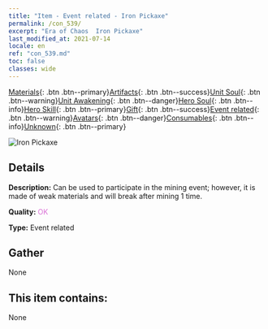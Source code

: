 ```yaml
---
title: "Item - Event related - Iron Pickaxe"
permalink: /con_539/
excerpt: "Era of Chaos  Iron Pickaxe"
last_modified_at: 2021-07-14
locale: en
ref: "con_539.md"
toc: false
classes: wide
---
```

 [Materials](/Items/){: .btn .btn--primary}[Artifacts](/Items/Artifacts/){: .btn .btn--success}[Unit Soul](/Items/UnitSoul/){: .btn .btn--warning}[Unit Awakening](/Items/UnitAwakening/){: .btn .btn--danger}[Hero Soul](/Items/HeroSoul/){: .btn .btn--info}[Hero Skill](/Items/HeroSkill/){: .btn .btn--primary}[Gift](/Items/Gift/){: .btn .btn--success}[Event related](/Items/Events/){: .btn .btn--warning}[Avatars](/Items/Avatars/){: .btn .btn--danger}[Consumables](/Items/Consumables/){: .btn .btn--info}[Unknown](/Items/Unknown/){: .btn .btn--primary}

 ![Iron Pickaxe](/images/t/i_10025.png)

## Details
 **Description:** Can be used to participate in the mining event; however, it is made of weak materials and will break after mining 1 time.

 **Quality:** <span style="color: #DA70D6">OK</span>

 **Type:** Event related

## Gather

  None

## This item contains:

  None


